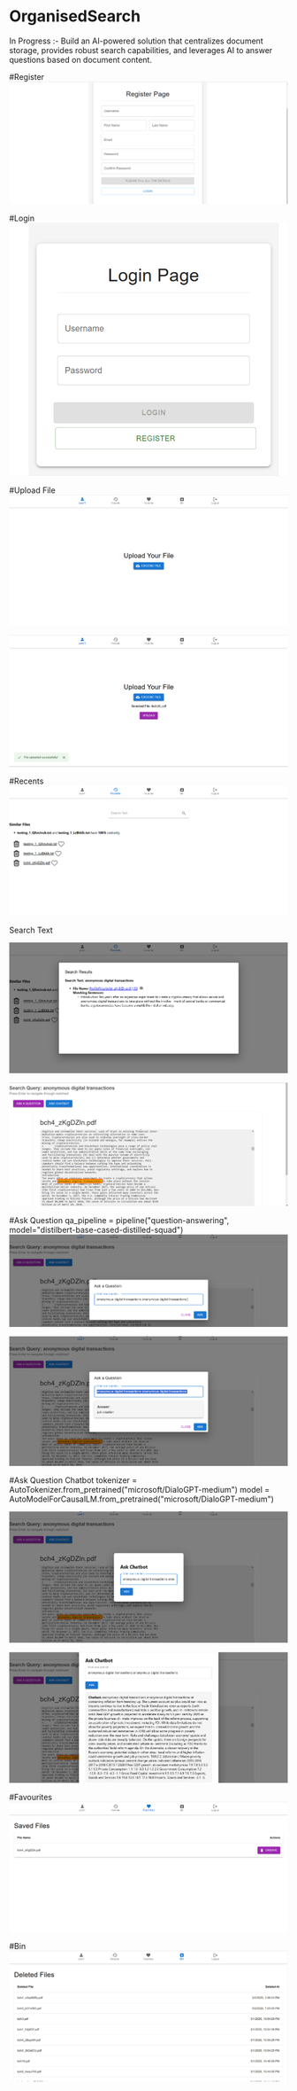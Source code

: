 # OrganisedSearch
In Progress :- Build an AI-powered solution that centralizes document storage, provides robust search capabilities, and leverages AI to answer questions based on document content.


#Register
![alt text](image.png)

#Login
![alt text](image-1.png)

#Upload File
![alt text](image-2.png)

![alt text](image-3.png)

#Recents
![alt text](image-4.png)

Search Text

![alt text](image-5.png)

![alt text](image-6.png)

#Ask Question
qa_pipeline = pipeline("question-answering", model="distilbert-base-cased-distilled-squad")
![alt text](image-7.png)

![alt text](image-8.png)

#Ask Question Chatbot
tokenizer = AutoTokenizer.from_pretrained("microsoft/DialoGPT-medium")
model = AutoModelForCausalLM.from_pretrained("microsoft/DialoGPT-medium")

![alt text](image-9.png)

![alt text](image-10.png)

#Favourites
![alt text](image-11.png)

#Bin
![alt text](image-12.png)
